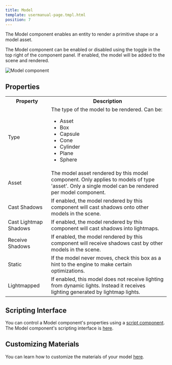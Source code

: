 ```yaml
---
title: Model
template: usermanual-page.tmpl.html
position: 7
---
```


The Model component enables an entity to render a primitive shape or a model asset.

The Model component can be enabled or disabled using the toggle in the top right of the component panel. If enabled, the model will be added to the scene and rendered.

![Model component][1]

## Properties

<table class="table table-striped">
    <col class="property-name"></col>
    <col class="property-description"></col>
    <tr><th>Property</th><th>Description</th></tr>
    <tr>
        <td>Type</td>
        <td>The type of the model to be rendered. Can be:
            <ul>
                <li>Asset</li>
                <li>Box</li>
                <li>Capsule</li>
                <li>Cone</li>
                <li>Cylinder</li>
                <li>Plane</li>
                <li>Sphere</li>
            </ul>
        </td>
    </tr>
    <tr><td>Asset</td><td>The model asset rendered by this model component. Only applies to models of type 'asset'. Only a single model can be rendered per model component.</td></tr>
    <tr><td>Cast Shadows</td><td>If enabled, the model rendered by this component will cast shadows onto other models in the scene.</td></tr>
    <tr><td>Cast Lightmap Shadows</td><td>If enabled, the model rendered by this component will cast shadows into lightmaps.</td></tr>
    <tr><td>Receive Shadows</td><td>If enabled, the model rendered by this component will receive shadows cast by other models in the scene.</td></tr>
    <tr><td>Static</td><td>If the model never moves, check this box as a hint to the engine to make certain optimizations.</td></tr>
    <tr><td>Lightmapped</td><td>If enabled, this model does not receive lighting from dynamic lights. Instead it receives lighting generated by lightmap lights.</td></tr>
</table>

## Scripting Interface

You can control a Model component's properties using a [script component][2]. The Model component's scripting interface is [here][3].

## Customizing Materials

You can learn how to customize the materials of your model [here][4].

[1]: /images/user-manual/scenes/components/component-model.png
[2]: /user-manual/packs/components/script
[3]: /engine/api/stable/symbols/pc.ModelComponent.html
[4]: /user-manual/assets/materials/#assigning-materials
